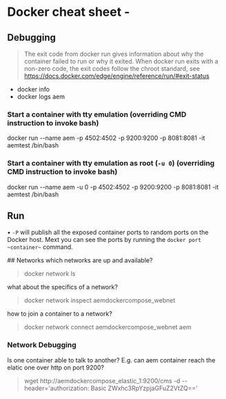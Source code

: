 # Docker cheat sheet -  

## Debugging
> The exit code from docker run gives information about why the container failed to run or why it exited. When docker run exits with a non-zero code, the exit codes follow the chroot standard, see https://docs.docker.com/edge/engine/reference/run/#exit-status
* docker info
* docker logs aem

### Start a container with tty emulation (overriding CMD instruction to invoke bash)
docker run --name aem -p 4502:4502 -p 9200:9200 -p 8081:8081 -it  aemtest /bin/bash
### Start a container with tty emulation as root (`-u 0`) (overriding CMD instruction to invoke bash)
docker run --name aem -u 0 -p 4502:4502 -p 9200:9200 -p 8081:8081 -it  aemtest /bin/bash

## Run
• `-P` will publish all the exposed container ports to random ports on the Docker host.  Mext you can see the ports by running the `docker port ~container~` command.

## Networks
which networks are up and available?
> docker network ls

what about the specifics of a network?
> docker network inspect aemdockercompose_webnet

how to join a container to a network?
> docker network connect aemdockercompose_webnet aem

### Network Debugging
Is one container able to talk to another?  E.g. can aem container reach the elatic one over http on port 9200?
> wget http://aemdockercompose_elastic_1:9200/cms -d --header='authorization: Basic ZWxhc3RpYzpjaGFuZ2VtZQ=='
